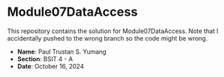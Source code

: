 # Module07DataAccess
This repository contains the solution for Module07DataAccess. Note that I accidentally pushed to the wrong branch so the code might be wrong.


- **Name**: Paul Trustan S. Yumang
- **Section**: BSIT 4 - A
- **Date**: October 16, 2024
